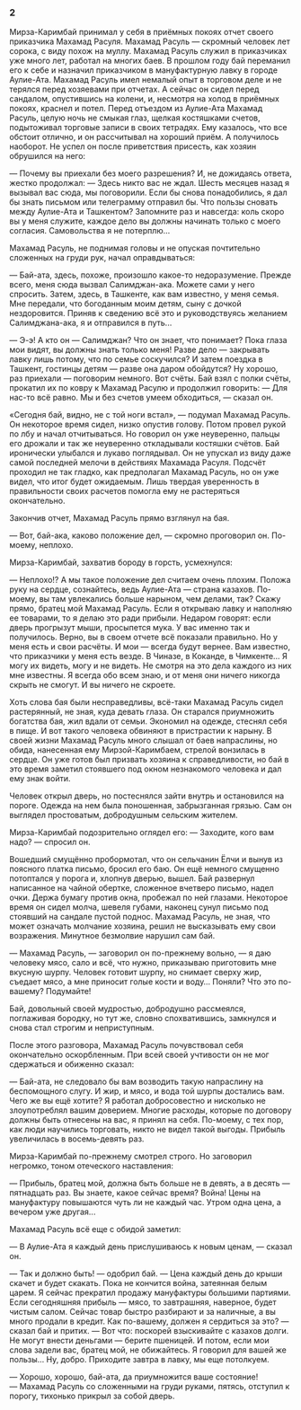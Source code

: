 ### 2



Мирза-Каримбай принимал у себя в приёмных покоях отчет своего приказчика Махамад Расуля.
Махамад Расуль — скромный человек лет сорока, с виду похож на муллу.
Махамад Расуль служил в приказчиках уже много лет, работал на многих баев.
В прошлом году бай переманил его к себе и назначил приказчиком в мануфактурную лавку в городе Аулие-Ата.
Махамад Расуль имел немалый опыт в торговом деле и не терялся перед хозяевами при отчетах.
А сейчас он сидел перед сандалом, опустившись на колени, и, несмотря на холод в приёмных покоях, краснел и потел.
Перед отъездом из Аулие-Ата Махамад Расуль, целую ночь не смыкая глаз, щелкая костяшками счетов, подытоживал торговые записи в своих тетрадях.
Ему казалось, что все обстоит отлично, и он рассчитывал на хороший приём.
А получилось наоборот.
Не успел он после приветствия присесть, как хозяин обрушился на него:

— Почему вы приехали без моего разрешения?
И, не дожидаясь ответа, жестко продолжал:
— Здесь никто вас не ждал.
Шесть месяцев назад я вызывал вас сюда, мы поговорили.
Если бы снова понадобились, я дал бы знать письмом или телеграмму отправил бы.
Что пользы сновать между Аулие-Ата и Ташкентом?
Запомните раз и навсегда: коль скоро вы у меня служите, каждое дело вы должны начинать только с моего согласия.
Самовольства я не потерплю…

Махамад Расуль, не поднимая головы и не опуская почтительно сложенных на груди рук, начал оправдываться:

— Бай-ата, здесь, похоже, произошло какое-то недоразумение.
Прежде всего, меня сюда вызвал Салимджан-ака.
Можете сами у него спросить.
Затем, здесь, в Ташкенте, как вам известно, у меня семья.
Мне передали, что богоданным моим детям, сыну с дочкой нездоровится.
Приняв к сведению всё это и руководствуясь желанием Салимджана-ака, я и отправился в путь...

— Э-э!
А кто он — Салимджан?
Что он знает, что понимает?
Пока глаза мои видят, вы должны знать только меня!
Разве дело — закрывать лавку лишь потому, что по семье соскучился?
И затем поездка в Ташкент, гостинцы детям — разве она даром обойдутся?
Ну хорошо, раз приехали — поговорим немного.
Вот счёты.
Бай взял с полки счёты, прокатил их по ковру к Махамад Расулю и продолжил говорить:
— Для нас-то всё равно.
Мы и без счетов умеем обходиться, — сказал он.

«Сегодня бай, видно, не с той ноги встал», — подумал Махамад Расуль.
Он некоторое время сидел, низко опустив голову.
Потом провел рукой по лбу и начал отчитываться.
Но говорил он уже неуверенно, пальцы его дрожали и так же неуверенно откладывали костяшки счётов.
Бай иронически улыбался и лукаво поглядывал.
Он не упускал из виду даже самой последней мелочи в действиях Махамада Расуля.
Подсчёт проходил не так гладко, как предполагал Махамад Расуль, но он уже видел, что итог будет ожидаемым.
Лишь твердая уверенность в правильности своих расчетов помогла ему не растеряться окончательно.

Закончив отчет, Махамад Расуль прямо взглянул на бая.

— Вот, бай-ака, каково положение дел, — скромно проговорил он.
По-моему, неплохо.

Мирза-Каримбай, захватив бороду в горсть, усмехнулся:

— Неплохо!?
А мы такое положение дел считаем очень плохим.
Положа руку на сердце, сознайтесь, ведь Аулие-Ата — страна казахов.
По-моему, вы там увлекались больше нарыном, чем делами, так?
Скажу прямо, братец мой Махамад Расуль.
Если я открываю лавку и наполняю ее товарами, то я делаю это ради прибыли.
Недаром говорят: если дверь прогрызут мыши, просыпется мука.
У вас именно так и получилось.
Верно, вы в своем отчете всё показали правильно.
Но у меня есть и свои расчёты.
И мои — всегда будут вернее.
Вам известно, что приказчики у меня есть везде.
В Чиназе, в Коканде, в Чимкенте…
Я могу их видеть, могу и не видеть.
Не смотря на это дела каждого из них мне известны.
Я всегда обо всем знаю, и от меня они ничего никогда скрыть не смогут.
И вы ничего не скроете.

Хоть слова бая были несправедливы, всё-таки Махамад Расуль сидел растерянный, не зная, куда девать глаза.
Он старался приумножить богатства бая, жил вдали от семьи.
Экономил на одежде, стеснял себя в пище.
И вот такого человека обвиняют в пристрастии к нарыну.
В своей жизни Махамад Расуль много слышал от баев напраслины, но обида, нанесенная ему Мирзой-Каримбаем, стрелой вонзилась в сердце.
Он уже готов был призвать хозяина к справедливости, но бай в это время заметил стоявшего под окном незнакомого человека и дал ему знак войти.

Человек открыл дверь, но постеснялся зайти внутрь и остановился на пороге.
Одежда на нем была поношенная, забрызганная грязью.
Сам он выглядел простоватым, добродушным сельским жителем.

Мирза-Каримбай подозрительно оглядел его:
— Заходите, кого вам надо? — спросил он.

Вошедший смущённо пробормотал, что он сельчанин Ёлчи и вынув из поясного платка письмо, бросил его баю.
Он ещё немного смущенно потоптался у порога и, хлопнув дверью, вышел.
Бай развернул написанное на чайной обертке, сложенное вчетверо письмо, надел очки.
Держа бумагу против окна, пробежал по ней глазами.
Некоторое время он сидел молча, шевеля губами, наконец сунул письмо под стоявший на сандале пустой поднос.
Махамад Расуль, не зная, что может означать молчание хозяина, решил не высказывать ему свои возражения.
Минутное безмолвие нарушил сам бай.

— Махамад Расуль, — заговорил он по-прежнему вольно, — я даю человеку мясо, сало и всё, что нужно, приказываю приготовить мне вкусную шурпу.
Человек готовит шурпу, но снимает сверху жир, съедает мясо, а мне приносит голые кости и воду…
Поняли?
Что это по-вашему?
Подумайте!

Бай, довольный своей мудростью, добродушно рассмеялся, поглаживая бородку, но тут же, словно спохватившись, замкнулся и снова стал строгим и неприступным.

После этого разговора, Махамад Расуль почувствовал себя окончательно оскорбленным.
При всей своей учтивости он не мог сдержаться и обиженно сказал:

— Бай-ата, не следовало бы вам возводить такую напраслину на беспомощного слугу.
И жир, и мясо, и вода той шурпы достались вам.
Чего же вы ещё хотите?
Я работал добросовестно и нисколько не злоупотреблял вашим доверием.
Многие расходы, которые по договору должны быть отнесены на вас, я принял на себя.
По-моему, с тех пор, как люди научились торговать, никто не видел такой выгоды.
Прибыль увеличилась в восемь-девять раз.

Мирза-Каримбай по-прежнему смотрел строго.
Но заговорил негромко, тоном отеческого наставления:

— Прибыль, братец мой, должна быть больше не в девять, а в десять — пятнадцать раз.
Вы знаете, какое сейчас время?
Война!
Цены на мануфактуру повышаются чуть ли не каждый час.
Утром одна цена, а вечером уже другая...

Махамад Расуль всё еще с обидой заметил:

— В Аулие-Ата я каждый день прислушиваюсь к новым ценам, — сказал он.

— Так и должно быть! — одобрил бай.
— Цена каждый день до крыши скачет и будет скакать.
Пока не кончится война, затеянная белым царем.
Я сейчас прекратил продажу мануфактуры большими партиями.
Если сегодняшняя прибыль — мясо, то завтрашняя, наверное, будет чистым салом.
Сейчас товар быстро разбирают и за наличные, а вы много продали в кредит.
Как по-вашему, должен я сердиться за это? — сказал бай и притих.
— Вот что: поскорей взыскивайте с казахов долги.
Не могут внести деньгами — берите пшеницей.
И потом, если мои слова задели вас, братец мой, не обижайтесь.
Я говорил для вашей же пользы…
Ну, добро.
Приходите завтра в лавку, мы еще потолкуем.

— Хорошо, хорошо, бай-ата, да приумножится ваше состояние! — Махамад Расуль со сложенными на груди руками, пятясь, отступил к порогу, тихонько прикрыл за собой дверь.
